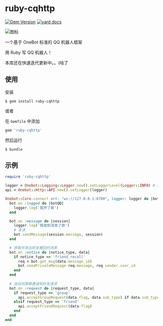 # ruby-cqhttp

[![Gem Version](https://badge.fury.io/rb/ruby-cqhttp.svg)](https://badge.fury.io/rb/ruby-cqhttp)
[![yard docs](http://img.shields.io/badge/yard-docs-blue.svg)](https://www.rubydoc.info/gems/ruby-cqhttp/)

![图标](https://raw.githubusercontent.com/fantasyzhjk/ruby-cqhttp/main/icon.png)

一个基于 OneBot 标准的 QQ 机器人框架

用 Ruby 写 QQ 机器人！

本库还在快速迭代更新中。。(咕了

## 使用

安装

    $ gem install ruby-cqhttp

或者

在 `Gemfile` 中添加

```ruby
gem 'ruby-cqhttp'
```

然后运行

    $ bundle

## 示例

```ruby
require 'ruby-cqhttp'

logger = Onebot::Logging::Logger.new().setLoggerLevel(Logger::INFO) # 如果需要 logger 可以直接建立
api = Onebot::Http::API.new().setLogger(logger)

Onebot::Core.connect url: "ws://127.0.0.1:6700", logger: logger do |bot|
  bot.on :logged do |botQQ|
    logger.log('我开了欸')
  end

  bot.on :message do |session|
    logger.log('我收到消息了欸')
    # 复读
    bot.sendMessage(session.message, session)
  end

  # 获取并发出好友撤回的消息
  bot.on :notice do |notice_type, data|
    if notice_type == 'friend_recall'
      req = bot.get_msg(data.message_id)
      bot.sendPrivateMessage req.message, req.sender.user_id
    end
  end
  
  # 自动同意群邀请和好友请求
  bot.on :request do |request_type, data|
    if request_type == 'group'
      api.acceptGroupRequest(data.flag, data.sub_type) if data.sub_type == 'invite'
    elsif request_type == 'friend'
      api.acceptFriendRequest(data.flag)
    end
  end
end
```
